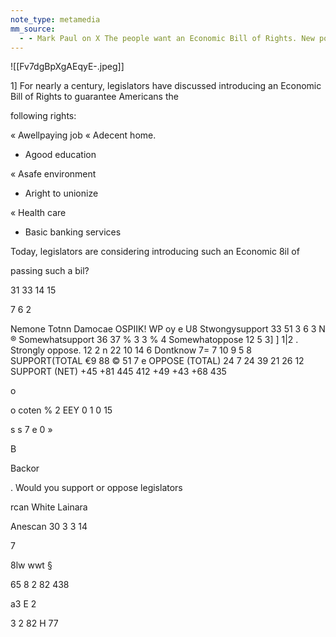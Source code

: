 ```yaml
---
note_type: metamedia
mm_source:
  - - Mark Paul on X The people want an Economic Bill of Rights. New polling from @DataProgress shows a large majority of voters — including a majority of Republicans — support economic rights. There's broad support for these ideas in the abst.md
---
```


![[Fv7dgBpXgAEqyE-.jpeg]]

1] For nearly a century, legislators have discussed introducing an Economic Bill of Rights to guarantee Americans the

following rights:

« Awellpaying job
« Adecent home.

* Agood education

« Asafe environment

* Aright to unionize

« Health care

* Basic banking services

Today, legislators are considering introducing such an Economic 8il of

passing such a bil?

31
33
14
15

7
6
2

Nemone Totnn Damocae OSPIIK! WP oy e U8
Stwongysupport 33 51 3 6 3 N ®
Somewhatsupport 36 37 % 3 3 % 4
Somewhatoppose 12 5 3] ] 1|2 .
Strongly oppose. 12 2 n 22 10 14 6
Dontknow 7= 7 10 9 5 8
SUPPORT(TOTAL €9 88 © 51 7 e
OPPOSE (TOTAL) 24 7 24 39 21 26 12
SUPPORT (NET) +45 +81 445 412 +49 +43 +68 435

o

o coten
% 2
EEY
0 1
0 15

s s
7 e
0 »

B

Backor

. Would you support or oppose legislators

rcan White Lainara

Anescan
30
3
3
14

7

8lw wwt §

65
8 2
82 438

a3
E
2

3
2
82
H
77

